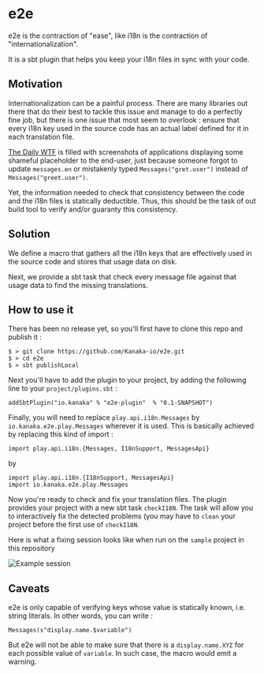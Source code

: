 # e2e

e2e is the contraction of "ease", like i18n is the contraction of "internationalization".

It is a sbt plugin that helps you keep your i18n files in sync with your code.

## Motivation

Internationalization can be a painful process. There are many libraries out there that do their best to tackle this issue 
and manage to do a perfectly fine job, but there is one issue that most seem to overlook : ensure that every i18n key
used in the source code has an actual label defined for it in each translation file.

[The Daily WTF](http://www.thedailywtf.com/) is filled with screenshots of applications displaying some shameful placeholder
to the end-user, just because someone forgot to update `messages.en` or mistakenly typed `Messages("gret.user")` instead of 
`Messages("greet.user")`.
 
Yet, the information needed to check that consistency between the code and the i18n files is statically deductible. Thus,
this should be the task of out build tool to verify and/or guaranty this consistency.
 
## Solution

We define a macro that gathers all the i18n keys that are effectively used in the source code and stores that usage data on disk.

Next, we provide a sbt task that check every message file against that usage data to find the missing translations.

## How to use it

There has been no release yet, so you'll first have to clone this repo and publish it : 

```
$ > git clone https://github.com/Kanaka-io/e2e.git
$ > cd e2e
$ > sbt publishLocal
```

Next you'll have to add the plugin to your project, by adding the following line to your `project/plugins.sbt` :

```
addSbtPlugin("io.kanaka" % "e2e-plugin"  % "0.1-SNAPSHOT")
```

Finally, you will need to replace `play.api.i18n.Messages` by `io.kanaka.e2e.play.Messages` wherever it is used. 
This is basically achieved by replacing this kind of import :

```
import play.api.i18n.{Messages, I18nSupport, MessagesApi}
```

by

```
import play.api.i18n.{I18nSupport, MessagesApi}
import io.kanaka.e2e.play.Messages
```

Now you're ready to check and fix your translation files. The plugin provides your project with a new sbt task `checkI18N`.
The task will allow you to interactively fix the detected problems (you may have to `clean` your project before the first 
use of `checkI18N`.

Here is what a fixing session looks like when run on the `sample` project in this repository

![Example session](http://i.imgur.com/ewjGM9p.gif)

## Caveats

e2e is only capable of verifying keys whose value is statically known, i.e. string literals.
In other words, you can write :

```
Messages(s"display.name.$variable")
```

But e2e will not be able to make sure that there is a `display.name.XYZ` for each possible value of `variable`.
In such case, the macro would emit a warning.
